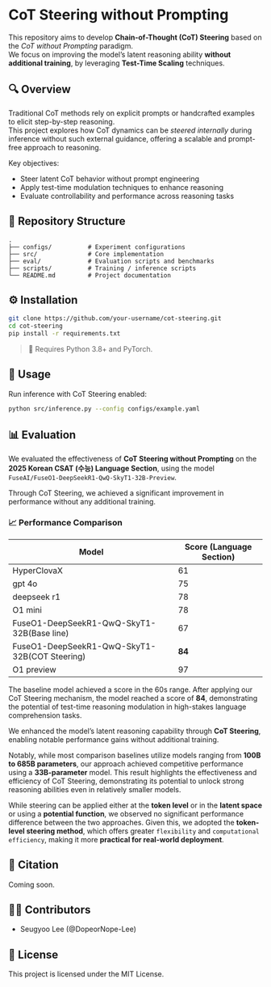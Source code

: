 # CoT Steering without Prompting

This repository aims to develop **Chain-of-Thought (CoT) Steering** based on the *CoT without Prompting* paradigm.  
We focus on improving the model’s latent reasoning ability **without additional training**, by leveraging **Test-Time Scaling** techniques.

## 🔍 Overview

Traditional CoT methods rely on explicit prompts or handcrafted examples to elicit step-by-step reasoning.  
This project explores how CoT dynamics can be *steered internally* during inference without such external guidance, offering a scalable and prompt-free approach to reasoning.

Key objectives:
- Steer latent CoT behavior without prompt engineering
- Apply test-time modulation techniques to enhance reasoning
- Evaluate controllability and performance across reasoning tasks

## 📁 Repository Structure

```
.
├── configs/          # Experiment configurations
├── src/              # Core implementation
├── eval/             # Evaluation scripts and benchmarks
├── scripts/          # Training / inference scripts
└── README.md         # Project documentation
```

## ⚙️ Installation

```bash
git clone https://github.com/your-username/cot-steering.git
cd cot-steering
pip install -r requirements.txt
```

> 📝 Requires Python 3.8+ and PyTorch.

## 🚀 Usage

Run inference with CoT Steering enabled:

```bash
python src/inference.py --config configs/example.yaml
```

## 📊 Evaluation

We evaluated the effectiveness of **CoT Steering without Prompting** on the **2025 Korean CSAT (수능) Language Section**, using the model `FuseAI/FuseO1-DeepSeekR1-QwQ-SkyT1-32B-Preview`.

Through CoT Steering, we achieved a significant improvement in performance without any additional training.

### 📈 Performance Comparison

| Model                                      | Score (Language Section) |
|-------------------------------------------|---------------------------|
| HyperClovaX     | 61                        |
| gpt 4o       | 75                        |
| deepseek r1     | 78                        |
| O1 mini      | 78                        |
| FuseO1-DeepSeekR1-QwQ-SkyT1-32B(Base line)            | 67                    |
| FuseO1-DeepSeekR1-QwQ-SkyT1-32B(COT Steering)            | **84**                    |
| O1 preview             | 97                    |

The baseline model achieved a score in the 60s range. After applying our CoT Steering mechanism, the model reached a score of **84**, demonstrating the potential of test-time reasoning modulation in high-stakes language comprehension tasks.

We enhanced the model’s latent reasoning capability through **CoT Steering**, enabling notable performance gains without additional training.

Notably, while most comparison baselines utilize models ranging from **100B to 685B parameters**, our approach achieved competitive performance using a **33B-parameter** model. This result highlights the effectiveness and efficiency of CoT Steering, demonstrating its potential to unlock strong reasoning abilities even in relatively smaller models.

While steering can be applied either at the **token level** or in the **latent space** or using a **potential function**, we observed no significant performance difference between the two approaches.
Given this, we adopted the **token-level steering method**, which offers greater `flexibility` and `computational efficiency`, making it more **practical for real-world deployment**.




## 📌 Citation

Coming soon.

## 🧑‍💻 Contributors

- Seugyoo Lee (@DopeorNope-Lee)


## 📄 License

This project is licensed under the MIT License.
